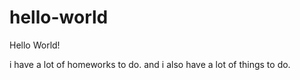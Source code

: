 # hello-world

Hello World!

i have a lot of homeworks to do.
and i also have a lot of things to do.
